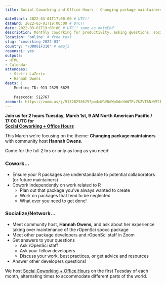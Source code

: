 ```yaml
---
title: Social Coworking and Office Hours - Changing package maintainers

dateStart: 2022-03-01T17:00:00 # UTC!!
dateEnd: 2022-03-01T19:00:00 # UTC!!
date: 2022-03-01T19:00:00 # UTC!! same as dateEnd
description: Monthly coworking for productivity, asking questions, socializing
location: 'online' # free text
slug: "coworking-2022-03"
country: "\U0001F310" # emoji
ropensci: yes
outputs: 
- HTML
- Calendar 
attendees:
  - Steffi LaZerte
  - Hannah Owens
deets: |
    Meeting ID: 913 2825 6625
    
    Passcode: 512767
zoomurl: https://zoom.us/j/91328256625?pwd=WGVDdWpGdnhWWTFvZkZVTkNzWElNQT09
---
```


<!--
```{r}
d <- lubridate::ymd_hms("2022-03-01 09:00:00", tz = "America/Vancouver")
lubridate::with_tz(d, "UTC")
```
-->

**Join us for 2 hours Tuesday, March 1st, 9 AM North American Pacific / 17:00 UTC for<br>[Social Coworking + Office Hours](/blog/2021/08/17/coworking-sessions/)**

This March we're focusing on the theme: **Changing package maintainers** with community host
**Hannah Owens**.

Come for the full 2 hrs or only as long as you need!

### Cowork...

- Ensure your R packages are understandable to potential collaborators (or future maintainers)
- Cowork independently on work related to R
  - Plan out that package you've always wanted to create
  - Work on packages that tend to be neglected
  - What ever you need to get done!
  
### Socialize/Network...

- Meet community host, **Hannah Owens**, and ask about her experience taking over maintenance of the rOpenSci spocc package
- Meet other package developers and rOpenSci staff in Zoom
- Get answers to your questions
  - Ask rOpenSci staff
  - Ask your fellow developers
  - Discuss your work, best practices, or get advice and resources
- Answer other developers questions!

We host [Social Coworking + Office Hours](/blog/2021/08/17/coworking-sessions/) on the first Tuesday of each month, alternating times to accommodate different parts of the world.